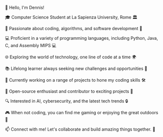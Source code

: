 👋 Hello, I'm Dennis!

🎓 Computer Science Student at La Sapienza University, Rome 🏛

🚀 Passionate about coding, algorithms, and software development 🚀

💻 Proficient in a variety of programming languages, including Python, Java, C, and Assembly MIPS 💻

🌐 Exploring the world of technology, one line of code at a time 🌍

📚 Lifelong learner always seeking new challenges and opportunities 📖

🔧 Currently working on a range of projects to hone my coding skills 🛠

🌟 Open-source enthusiast and contributor to exciting projects 🌟

🔍 Interested in AI, cybersecurity, and the latest tech trends 🔒

🎮 When not coding, you can find me gaming or enjoying the great outdoors 🌳

📫 Connect with me! Let's collaborate and build amazing things together. 🤝
